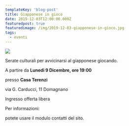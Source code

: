 ```yaml
---
templateKey: 'blog-post'
title: Giapponese in gioco
date: 2019-12-03T12:00:00.000Z
featuredpost: true
featuredimage: /img/2019-12-03-giapponese-in-gioco.jpg
tags:
  - eventi
---
```



![](/img/2019-12-03-giapponese-in-gioco.jpg)

Serate culturali per avvicinarsi al giapponese giocando. 

 A partire da **Lunedì 9 Dicembre, ore 19:00**

 presso **Casa Terenzi**

 via G. Carducci, 11 Domagnano 

 Ingresso offerta libera 

 Per informazioni: 

potete usare il modulo contatti del sito.

 

